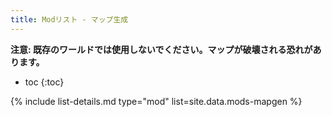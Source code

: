 ```yaml
---
title: Modリスト - マップ生成
---
```


**注意: 既存のワールドでは使用しないでください。マップが破壊される恐れがあります。**

- toc
{:toc}

{% include list-details.md type="mod" list=site.data.mods-mapgen %}
